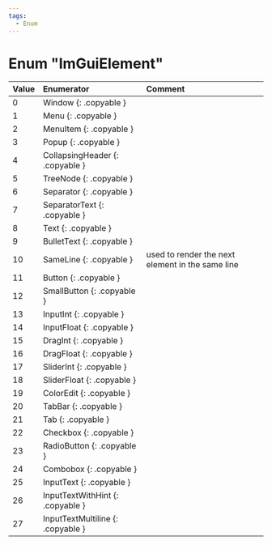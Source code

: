 ```yaml
---
tags:
  - Enum
---
```

# Enum "ImGuiElement"
|Value|Enumerator|Comment|
|:--|:--|:--|
|0 |Window {: .copyable } |  |
|1 |Menu {: .copyable } |  |
|2 |MenuItem {: .copyable } |  |
|3 |Popup {: .copyable } |  |
|4 |CollapsingHeader {: .copyable } |  |
|5 |TreeNode {: .copyable } |  |
|6 |Separator {: .copyable } |  |
|7 |SeparatorText {: .copyable } |  |
|8 |Text {: .copyable } |  |
|9 |BulletText {: .copyable } |  |
|10 |SameLine {: .copyable } | used to render the next element in the same line |
|11 |Button {: .copyable } |  |
|12 |SmallButton {: .copyable } |  |
|13 |InputInt {: .copyable } |  |
|14 |InputFloat {: .copyable } |  |
|15 |DragInt {: .copyable } |  |
|16 |DragFloat {: .copyable } |  |
|17 |SliderInt {: .copyable } |  |
|18 |SliderFloat {: .copyable } |  |
|19 |ColorEdit {: .copyable } |  |
|20 |TabBar {: .copyable } |  |
|21 |Tab {: .copyable } |  |
|22 |Checkbox {: .copyable } |  |
|23 |RadioButton {: .copyable } |  |
|24 |Combobox {: .copyable } |  |
|25 |InputText {: .copyable } |  |
|26 |InputTextWithHint {: .copyable } |  |
|27 |InputTextMultiline {: .copyable } |  |
